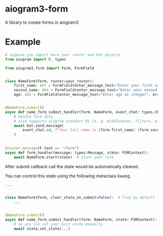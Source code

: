 # aiogram3-form
A library to create forms in aiogram3

# Example
```Python
# suppose you import here your router and bot objects
from aiogram import F, types

from aiogram3_form import Form, FormField


class NameForm(Form, router=your_router):
    first_name: str = FormField(enter_message_text="Enter your first name please")
    second_name: str = FormField(enter_message_text="Enter your second name please", filter=F.text.len() > 10)
    age: int = FormField(enter_message_text="Enter age as integer", error_message_text="Age should be numeric!")


@NameForm.submit()
async def name_form_submit_handler(form: NameForm, event_chat: types.Chat):
    # handle form data
    # also supports aiogram standart DI (e. g. middlewares, filters, etc)
    await bot.send_message(
        event_chat.id, f"Your full name is {form.first_name} {form.second_name}!"
    )
    
    
@router.message(F.text == "/form")
async def form_handler(message: types.Message, state: FSMContext):
    await NameForm.start(state)  # start your form
```

After submit callback call the state would be automatically cleared.

You can control this state using the following metaclass kwarg

```Python
...


class NameForm(Form, clear_state_on_submit=False):  # True by default
    ...


@NameForm.submit()
async def name_form_submit_handler(form: NameForm, state: FSMContext):
    # so you can set your exit state manually
    await state.set_state(...)
```
